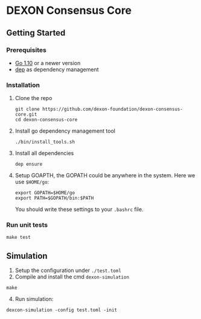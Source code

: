 DEXON Consensus Core
====================

## Getting Started
### Prerequisites

- [Go 1.10](https://golang.org/dl/) or a newer version
- [dep](https://github.com/golang/dep#installation) as dependency management

### Installation

1. Clone the repo
    ```
    git clone https://github.com/dexon-foundation/dexon-consensus-core.git
    cd dexon-consensus-core
    ```

2. Install go dependency management tool
   ```
   ./bin/install_tools.sh
   ```

3. Install all dependencies
   ```
   dep ensure
   ```

4. Setup GOAPTH, the GOPATH could be anywhere in the system. Here we use `$HOME/go`:
   ```
   export GOPATH=$HOME/go
   export PATH=$GOPATH/bin:$PATH
   ```
   You should write these settings to your `.bashrc` file.

### Run unit tests

```
make test
```

## Simulation

1. Setup the configuration under `./test.toml`
2. Compile and install the cmd `dexon-simulation`

```
make
```

4. Run simulation:

```
dexcon-simulation -config test.toml -init
```
